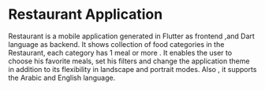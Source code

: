 # Restaurant Application

Restaurant is a mobile application generated in Flutter as frontend ,and Dart language as backend.
It shows collection of food categories in the Restaurant, each category has 1 meal or more .
It enables the user to choose his favorite meals, set his filters and change the application theme in addition to  its flexibility in landscape and portrait modes.
Also , it supports the Arabic and English language.

